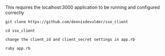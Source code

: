 This requires the localhost:3000 application to be running and configured correctly

`git clone https://github.com/dennisdevulder/sso_client`

`cd sso_client`

`change the client_id and client_secret settings in app.rb`

`ruby app.rb`
